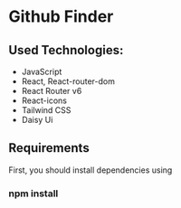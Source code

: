 # Github Finder

## Used Technologies:

- JavaScript
- React, React-router-dom
- React Router v6
- React-icons
- Tailwind CSS
- Daisy Ui

## Requirements

First, you should install dependencies using

### npm install

